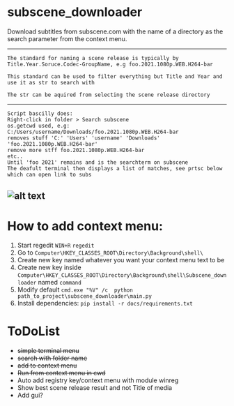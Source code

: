 # subscene_downloader
Download subtitles from subscene.com with the name of a directory as the search parameter from the context menu.


---
```
The standard for naming a scene release is typically by Title.Year.Soruce.Codec-GroupName, e.g foo.2021.1080p.WEB.H264-bar

This standard can be used to filter everything but Title and Year and use it as str to search with

The str can be aquired from selecting the scene release directory
```
----
```
Script bascilly does:
Right-click in folder > Search subscene
os.getcwd used, e.g: C:/Users/username/Downloads/foo.2021.1080p.WEB.H264-bar
removes stuff 'C:' 'Users' 'username' 'Downloads' 'foo.2021.1080p.WEB.H264-bar'
remove more stff foo.2021.1080p.WEB.H264-bar
etc..
Until 'foo 2021' remains and is the searchterm on subscene
The deafult terminal then displays a list of matches, see prtsc below which can open link to subs
```
![alt text](https://github.com/vagabondHustler/subscene_downloader/blob/main/resources/prtsc.png)
---
# How to add context menu:
1. Start regedit ```WIN+R``` ```regedit```
2. Go to ```Computer\HKEY_CLASSES_ROOT\Directory\Background\shell\```
3. Create new key named whatever you want your context menu text to be
4. Create new key inside ```Computer\HKEY_CLASSES_ROOT\Directory\Background\shell\Subscene_downloader``` named ```command```
5. Modify default ```cmd.exe "%V" /c  python path_to_project\subscene_downloader\main.py```
6. Install dependencies:
```pip install -r docs/requirements.txt```

# ToDoList
- ~~simple terminal menu~~
- ~~search with folder name~~
- ~~add to context menu~~
- ~~Run from context menu in cwd~~
- Auto add registry key/context menu with module winreg
- Show best scene release result and not Title of media
- Add gui?
